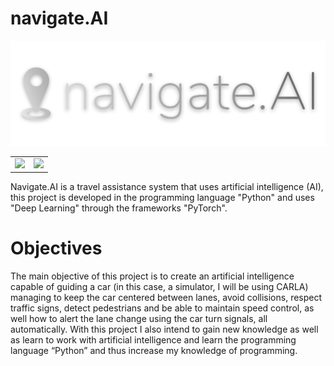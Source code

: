 # navigate.AI

![](https://github.com/nuno43300/navigate.AI/blob/main/logo.png?raw=true)
<table>
  <tr>
    <td><a rel="noopener"><img src="https://i.imgur.com/TABFlri.png"></a></td>
    <td><a rel="noopener"><img src="https://i.imgur.com/cY9YwSh.png"></a></td>
</table>


Navigate.AI is a travel assistance system that uses artificial intelligence (AI), this project is developed in the programming language "Python" and uses "Deep Learning" through the frameworks "PyTorch".

# Objectives
The main objective of this project is to create an artificial intelligence capable of guiding a car (in this case, a simulator, I will be using CARLA) managing to keep the car centered between lanes, avoid collisions, respect traffic signs, detect pedestrians and be able to maintain speed control, as well how to alert the lane change using the car turn signals, all automatically.
With this project I also intend to gain new knowledge as well as learn to work with artificial intelligence and learn the programming language “Python” and thus increase my knowledge of programming.
